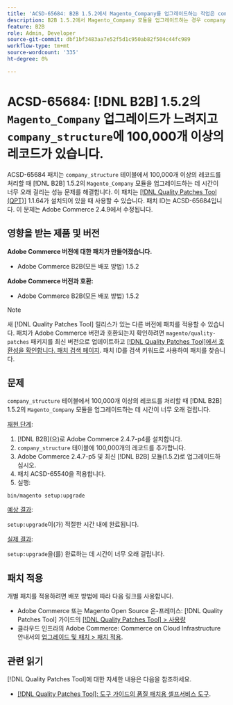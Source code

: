 ```yaml
---
title: 'ACSD-65684: B2B 1.5.2에서 Magento_Company를 업그레이드하는 작업은 company_structure에 100,000개 이상의 레코드가 있을 만큼 느립니다.'
description: B2B 1.5.2에서 Magento_Company 모듈을 업그레이드하는 경우 company_structure 테이블의 많은 레코드(~100,000+)를 처리하므로 시간이 너무 오래 걸리는 Adobe Commerce 문제를 해결하려면 ACSD-65684 패치를 적용합니다.
feature: B2B
role: Admin, Developer
source-git-commit: dbf1bf3483aa7e52f5d1c950ab82f504c44fc989
workflow-type: tm+mt
source-wordcount: '335'
ht-degree: 0%

---
```



# ACSD-65684: [!DNL B2B] 1.5.2의 `Magento_Company` 업그레이드가 느려지고 `company_structure`에 100,000개 이상의 레코드가 있습니다.

ACSD-65684 패치는 `company_structure` 테이블에서 100,000개 이상의 레코드를 처리할 때 [!DNL B2B] 1.5.2의 `Magento_Company` 모듈을 업그레이드하는 데 시간이 너무 오래 걸리는 성능 문제를 해결합니다. 이 패치는 [[!DNL Quality Patches Tool (QPT)]](/help/tools/quality-patches-tool/quality-patches-tool-to-self-serve-quality-patches.md) 1.1.64가 설치되어 있을 때 사용할 수 있습니다. 패치 ID는 ACSD-65684입니다. 이 문제는 Adobe Commerce 2.4.9에서 수정됩니다.

## 영향을 받는 제품 및 버전

**Adobe Commerce 버전에 대한 패치가 만들어졌습니다.**

* Adobe Commerce B2B(모든 배포 방법) 1.5.2

**Adobe Commerce 버전과 호환:**

* Adobe Commerce B2B(모든 배포 방법) 1.5.2

>[!NOTE]
>
>새 [!DNL Quality Patches Tool] 릴리스가 있는 다른 버전에 패치를 적용할 수 있습니다. 패치가 Adobe Commerce 버전과 호환되는지 확인하려면 `magento/quality-patches` 패키지를 최신 버전으로 업데이트하고 [[!DNL Quality Patches Tool]에서 호환성을 확인합니다. 패치 검색 페이지](https://experienceleague.adobe.com/tools/commerce-quality-patches/index.html). 패치 ID를 검색 키워드로 사용하여 패치를 찾습니다.

## 문제

`company_structure` 테이블에서 100,000개 이상의 레코드를 처리할 때 [!DNL B2B] 1.5.2의 `Magento_Company` 모듈을 업그레이드하는 데 시간이 너무 오래 걸립니다.

<u>재현 단계</u>:

1. [!DNL B2B]&#x200B;(으)로 Adobe Commerce 2.4.7-p4를 설치합니다.
1. `company_structure` 테이블에 100,000개의 레코드를 추가합니다.
1. Adobe Commerce 2.4.7-p5 및 최신 [!DNL B2B] 모듈(1.5.2)로 업그레이드하십시오.
1. 패치 ACSD-65540을 적용합니다.
1. 실행:

```
bin/magento setup:upgrade
```

<u>예상 결과</u>:

`setup:upgrade`이(가) 적절한 시간 내에 완료됩니다.

<u>실제 결과</u>:

`setup:upgrade`을(를) 완료하는 데 시간이 너무 오래 걸립니다.

## 패치 적용

개별 패치를 적용하려면 배포 방법에 따라 다음 링크를 사용합니다.

* Adobe Commerce 또는 Magento Open Source 온-프레미스: [!DNL Quality Patches Tool] 가이드의 [[!DNL Quality Patches Tool] > 사용량](/help/tools/quality-patches-tool/usage.md)
* 클라우드 인프라의 Adobe Commerce: Commerce on Cloud Infrastructure 안내서의 [업그레이드 및 패치 > 패치 적용](https://experienceleague.adobe.com/docs/commerce-cloud-service/user-guide/develop/upgrade/apply-patches.html).

## 관련 읽기

[!DNL Quality Patches Tool]에 대한 자세한 내용은 다음을 참조하세요.

* [[!DNL Quality Patches Tool]: 도구 가이드의 품질 패치용 셀프서비스 도구](/help/tools/quality-patches-tool/quality-patches-tool-to-self-serve-quality-patches.md).
